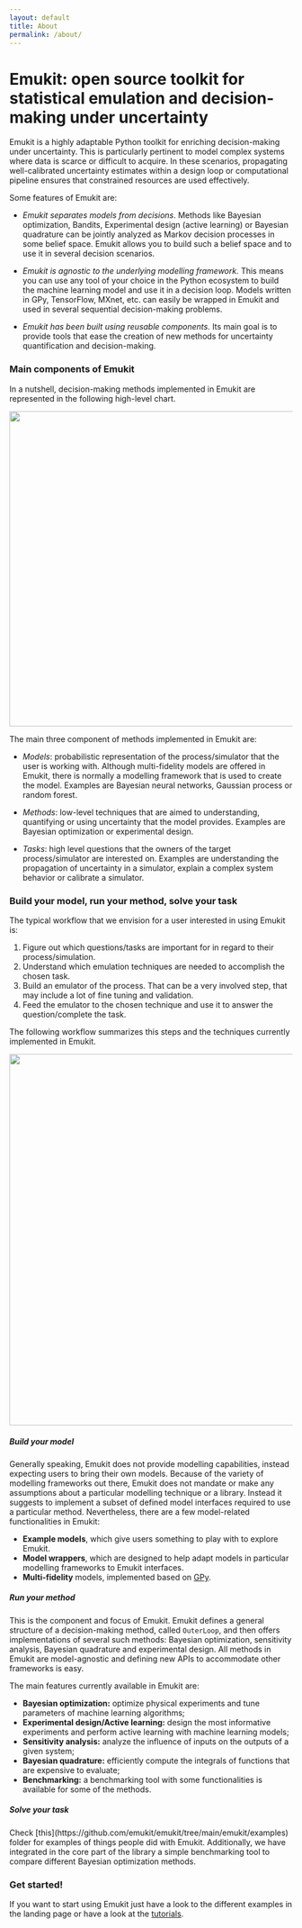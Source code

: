 ```yaml
---
layout: default
title: About
permalink: /about/
---
```


<h1>Emukit: open source toolkit for statistical emulation and decision-making under uncertainty</h1>

Emukit is a highly adaptable Python toolkit for enriching decision-making under uncertainty. This is 
particularly pertinent to model complex systems where data is scarce or difficult to acquire. In these scenarios, 
propagating well-calibrated uncertainty estimates within a design loop or computational 
pipeline ensures that constrained resources are used effectively.


Some features of Emukit are:

- *Emukit separates models from decisions*. Methods like Bayesian optimization, Bandits, Experimental design (active learning) or Bayesian quadrature 
can be jointly analyzed as Markov decision processes in some belief space. Emukit allows you to build such a belief space and to use it 
in several decision scenarios. 

- *Emukit is agnostic to the underlying modelling framework.* This means you can use any tool of your choice in the Python ecosystem to 
build the machine learning model and use it in a decision loop. Models written in GPy, TensorFlow, MXnet, etc. can easily be
wrapped in Emukit and used in several sequential decision-making problems. 

- *Emukit has been built using reusable components.* Its main goal is to provide tools that ease 
the creation of new methods for uncertainty quantification and decision-making.




<h3> Main components of Emukit</h3>

In a nutshell, decision-making methods implemented in Emukit are represented in the following high-level chart.


<div align="center"><img width="560" src="../images//emukit_vision.svg" />       </div>

The main three component of methods implemented in Emukit are:

* *Models*: probabilistic representation of the process/simulator that the user is working with. Although multi-fidelity models are offered in Emukit, there is normally a modelling framework that is used to create the model. Examples are Bayesian neural networks, Gaussian process or random forest. 

* *Methods*: low-level techniques that are aimed to understanding, quantifying or using uncertainty that the model provides. Examples are Bayesian optimization or experimental design.

* *Tasks*: high level questions that the owners of the target process/simulator are interested on. Examples are understanding the propagation of uncertainty in a simulator, explain a complex system behavior or calibrate a simulator.

<h3> Build your model, run your method, solve your task </h3>


The typical workflow that we envision for a user interested in using Emukit is:
1. Figure out which questions/tasks are important for in regard to their process/simulation.
2. Understand which emulation techniques are needed to accomplish the chosen task.
3. Build an emulator of the process. That can be a very involved step, that may include a lot of fine tuning and validation.
4. Feed the emulator to the chosen technique and use it to answer the question/complete the task. 

The following workflow summarizes this steps and the techniques currently implemented in Emukit.

<div align="center"><img width="660" src="../images//model_method_task.jpeg" />       </div>




<h5> Build your model </h5>

Generally speaking, Emukit does not provide modelling capabilities, instead expecting users to bring their own models. Because of the variety of modelling frameworks out there, Emukit does not mandate or make any assumptions about a particular modelling technique or a library. Instead it suggests to implement a subset of defined model interfaces required to use a particular method. Nevertheless, there are a few model-related functionalities in Emukit:
* **Example models**, which give users something to play with to explore Emukit.
* **Model wrappers**, which are designed to help adapt models in particular modelling frameworks to Emukit interfaces.
* **Multi-fidelity** models, implemented based on [GPy](https://github.com/SheffieldML/GPy).

<h5> Run your method </h5>

This is the component and focus of Emukit. Emukit defines a general structure of a decision-making method, called ``OuterLoop``, and then offers implementations of several such methods: Bayesian optimization, sensitivity analysis, Bayesian quadrature and experimental design. All methods in Emukit are model-agnostic and defining new APIs to accommodate other frameworks is easy.
 
 The main features currently available in Emukit are:

* **Bayesian optimization:** optimize physical experiments and tune parameters of machine learning algorithms;
* **Experimental design/Active learning:** design the most informative experiments and perform active learning with machine learning models;
* **Sensitivity analysis:** analyze the influence of inputs on the outputs of a given system;
* **Bayesian quadrature:** efficiently compute the integrals of functions that are expensive to evaluate;
* **Benchmarking:** a benchmarking tool with some functionalities is available for some of the methods.
 
<h5> Solve your task </h5>
Check [this](https://github.com/emukit/emukit/tree/main/emukit/examples) folder for examples of things people did with Emukit. Additionally, we have integrated in the core part of the library a simple benchmarking tool to compare different Bayesian optimization methods.


<h3> Get started!</h3>

If you want to start using Emukit just have a look to the different examples in the landing page or have a look at the [tutorials](http://nbviewer.jupyter.org/github/amzn/emukit/blob/master/notebooks/index.ipynb).


